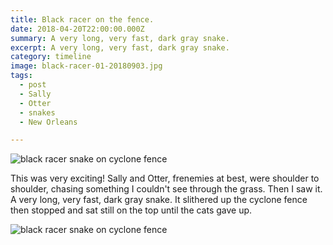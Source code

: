 ```yaml
---
title: Black racer on the fence.
date: 2018-04-20T22:00:00.000Z
summary: A very long, very fast, dark gray snake.
excerpt: A very long, very fast, dark gray snake.
category: timeline
image: black-racer-01-20180903.jpg
tags:
  - post 
  - Sally
  - Otter
  - snakes
  - New Orleans

---
```


![black racer snake on cyclone fence](/static/img/timeline/black-racer-01-20180903.jpg "black racer snake on cyclone fence")

This was very exciting! Sally and Otter, frenemies at best, were shoulder to shoulder, chasing something I couldn't see through the grass. Then I saw it. A very long, very fast, dark gray snake. It slithered up the cyclone fence then stopped and sat still on the top until the cats gave up.

![black racer snake on cyclone fence](/static/img/timeline/black-racer-02-20180903.jpg "black racer snake on cyclone fence")